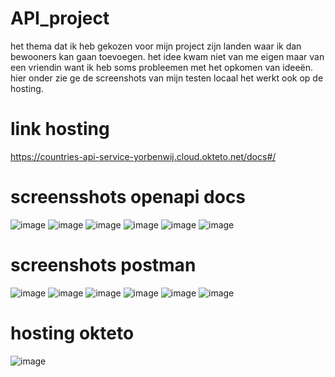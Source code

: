 # API_project


het thema dat ik heb gekozen voor mijn project zijn landen waar ik dan bewooners kan gaan toevoegen. het idee kwam niet van me eigen maar van een vriendin want ik heb soms probleemen met het opkomen van ideeën. 
hier onder zie ge de screenshots van mijn testen locaal het werkt ook op de hosting.

# link hosting

https://countries-api-service-yorbenwij.cloud.okteto.net/docs#/

# screensshots openapi docs

![image](https://github.com/yorbenwij/API_project/assets/91123168/c57b636f-2368-4206-b0f9-3062738cd587)
![image](https://github.com/yorbenwij/API_project/assets/91123168/729ba4aa-791c-471c-9b63-ef5ec018f050)
![image](https://github.com/yorbenwij/API_project/assets/91123168/0ee233c5-9840-449d-a1f6-92306dfd2fca)
![image](https://github.com/yorbenwij/API_project/assets/91123168/34f5e64e-c5f5-4d85-91b2-66c7f9f31b3b)
![image](https://github.com/yorbenwij/API_project/assets/91123168/14520ff7-2b79-4e2d-9683-42e597895b90)
![image](https://github.com/yorbenwij/API_project/assets/91123168/b2e49520-4169-40c4-ba02-8e26c3ce423a)

# screenshots postman

![image](https://github.com/yorbenwij/API_project/assets/91123168/2266b172-744f-41f5-bab0-f9c8b93e0750)
![image](https://github.com/yorbenwij/API_project/assets/91123168/40a49eb5-4ccb-4d84-92d6-0ca468d7111f)
![image](https://github.com/yorbenwij/API_project/assets/91123168/373deed2-1767-4f60-8e33-d2f52497cfc9)
![image](https://github.com/yorbenwij/API_project/assets/91123168/751c8a60-d18f-492f-8a05-84f3c6033522)
![image](https://github.com/yorbenwij/API_project/assets/91123168/02e463dc-82cb-4292-b43f-20c1037f04d0)
![image](https://github.com/yorbenwij/API_project/assets/91123168/c73fc274-280c-4d65-a2ff-083ab0f74491)




# hosting okteto

![image](https://github.com/yorbenwij/API_project/assets/91123168/395d858c-4b51-4bed-a028-c66bc30af513)







